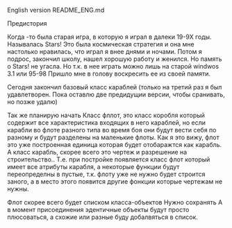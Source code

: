 English version README_ENG.md

Предистория

Когда -то была старая игра, в которую я играл в далеки 19-9X годы. Называлась Stars! 
Это была космическая стратегия и она мне настолько нравилась, что играл я внее днями и ночами.
Потом я подрос, закончил школу, нашел хорошую работу и женился. Но память о Stars! не угасла.
Но т.к. в нее играть можно лишь на старой windwos 3.1 или 95-98 
Пришло мне в голову воскресить ее из своей памяти.

Сегодня закончил базовый класс караблей (только на третий раз я был удавлетворен. Пока оставлю две предидущии версии, чтобы сранивать, но позже удалю)

Так же планирую начать Класс фллот, это класс коробля который содержит все характеристика входящих в него караблей, но если карабли во флоте разного типа во время боя они будут вести себя по разному и будут разделены на маленькие флоты.
Как я это вижу, флот это уже построенная единица которая будет отобаражтся как карабль.
А класс карабль, скорее всего это чертеж и разрешение на строительство.. Т.е. при постройке появляется класс флот который имеет все атрибуты карабля, 
а некоторые функции будут переопределны в пустые, т.к. флоту уже не нужно будет строится заного, а в место этого появится другие фонкции которые чертежам не нужны.

Флот скорее всего будет списком класса-объектов 
Нужно сохранять 
А в момент присоединения эдентичные объекты будут просто плюсоваться, а схожие или разные буду добалвяться в список.

